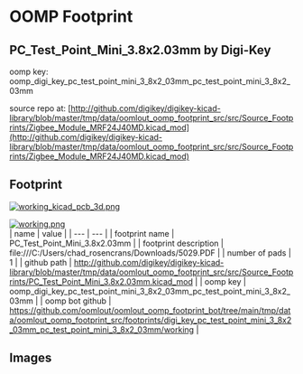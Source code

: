 # OOMP Footprint  
## PC_Test_Point_Mini_3.8x2.03mm  by Digi-Key  
  
oomp key: oomp_digi_key_pc_test_point_mini_3_8x2_03mm_pc_test_point_mini_3_8x2_03mm  
  
source repo at: [http://github.com/digikey/digikey-kicad-library/blob/master/tmp/data/oomlout_oomp_footprint_src/src/Source_Footprints/Zigbee_Module_MRF24J40MD.kicad_mod](http://github.com/digikey/digikey-kicad-library/blob/master/tmp/data/oomlout_oomp_footprint_src/src/Source_Footprints/Zigbee_Module_MRF24J40MD.kicad_mod)  
## Footprint  
  
[![working_kicad_pcb_3d.png](working_kicad_pcb_3d_600.png)](working_kicad_pcb_3d.png)  
  
[![working.png](working_600.png)](working.png)  
| name | value | 
| --- | --- | 
| footprint name | PC_Test_Point_Mini_3.8x2.03mm | 
| footprint description | file:///C:/Users/chad_rosencrans/Downloads/5029.PDF | 
| number of pads | 1 | 
| github path | http://github.com/digikey/digikey-kicad-library/blob/master/tmp/data/oomlout_oomp_footprint_src/src/Source_Footprints/PC_Test_Point_Mini_3.8x2.03mm.kicad_mod | 
| oomp key | oomp_digi_key_pc_test_point_mini_3_8x2_03mm_pc_test_point_mini_3_8x2_03mm | 
| oomp bot github | https://github.com/oomlout/oomlout_oomp_footprint_bot/tree/main/tmp/data/oomlout_oomp_footprint_src/footprints/digi_key_pc_test_point_mini_3_8x2_03mm_pc_test_point_mini_3_8x2_03mm/working | 
## Images  
